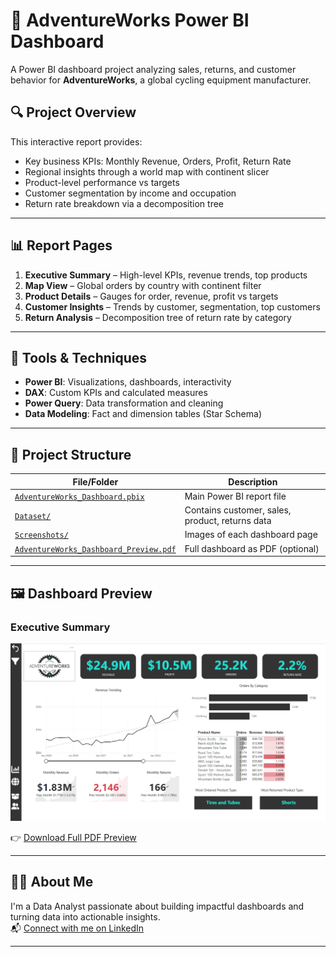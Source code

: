 # 🚴 AdventureWorks Power BI Dashboard

A Power BI dashboard project analyzing sales, returns, and customer behavior for **AdventureWorks**, a global cycling equipment manufacturer.

## 🔍 Project Overview

This interactive report provides:
- Key business KPIs: Monthly Revenue, Orders, Profit, Return Rate
- Regional insights through a world map with continent slicer
- Product-level performance vs targets
- Customer segmentation by income and occupation
- Return rate breakdown via a decomposition tree

---

## 📊 Report Pages

1. **Executive Summary** – High-level KPIs, revenue trends, top products
2. **Map View** – Global orders by country with continent filter
3. **Product Details** – Gauges for order, revenue, profit vs targets
4. **Customer Insights** – Trends by customer, segmentation, top customers
5. **Return Analysis** – Decomposition tree of return rate by category

---

## 🧰 Tools & Techniques
- **Power BI**: Visualizations, dashboards, interactivity
- **DAX**: Custom KPIs and calculated measures
- **Power Query**: Data transformation and cleaning
- **Data Modeling**: Fact and dimension tables (Star Schema)

---

## 📁 Project Structure

| File/Folder                         | Description                                  |
|------------------------------------|----------------------------------------------|
| [`AdventureWorks_Dashboard.pbix`](AdventureWorks.pbix) | Main Power BI report file                     |
| [`Dataset/`](Dataset)              | Contains customer, sales, product, returns data |
| [`Screenshots/`](Screenshots)      | Images of each dashboard page                |
| [`AdventureWorks_Dashboard_Preview.pdf`](AdventureWorks-Dashboard.pdf) | Full dashboard as PDF (optional)             |

---

## 🖼️ Dashboard Preview

### Executive Summary  
![Executive Dashboard](Screenshots/Executive_Dashboard.png)

👉 [Download Full PDF Preview](AdventureWorks_Dashboard_Preview.pdf)

---

## 🙋‍♂️ About Me

I'm a Data Analyst passionate about building impactful dashboards and turning data into actionable insights.  
📬 [Connect with me on LinkedIn](https://www.linkedin.com/in/your-linkedin-handle)

---

